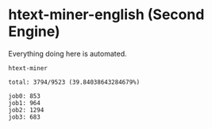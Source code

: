 # htext-miner-english (Second Engine)

Everything doing here is automated.

```
htext-miner

total: 3794/9523 (39.84038643284679%)

job0: 853
job1: 964
job2: 1294
job3: 683
```
